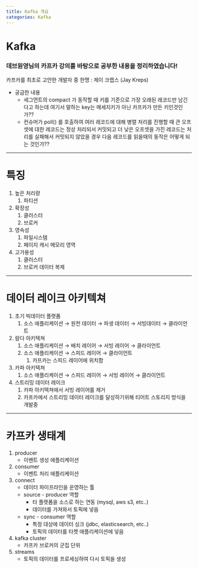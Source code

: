```yaml
---
title: Kafka 개요
categories: Kafka
---
```


# Kafka

### **데브원영**님의 카프카 강의를 바탕으로 공부한 내용을 정리하였습니다!

카프카를 최초로 고안한 개발자 중 한명 : 제이 크랩스 (Jay Kreps)

- 궁금한 내용
    - 세그먼트의 compact 가 동작할 때 키를 기준으로 가장 오래된 레코드만 남긴다고 하는데 여기서 말하는 key는 메세지키가 아닌 카프카가 만든 키인것인가??
    - 컨슈머가 poll() 를 호출하여 여러 레코드에 대해 병렬 처리를 진행할 때 큰 오프셋에 대한 레코드는 정상 처리되서 커밋되고 더 낮은 오프셋을 가진 레코드는 처리를 실패해서 커밋되지 않았을 경우 다음 레코드를 읽을때의 동작은 어떻게 되는 것인가??

---

# 특징

1. 높은 처리량
    1. 파티션
2. 확장성
    1. 클러스터
    2. 브로커
3. 영속성
    1. 파일시스템
    2. 페이지 캐시 메모리 영역
4. 고가용성
    1. 클러스터
    2. 브로커 데이터 복제

---

# 데이터 레이크 아키텍쳐

1. 초기 빅데이터 플랫폼
    1. 소스 애플리케이션 → 원천 데이터 → 파생 데이터 → 서빙데이터 → 클라이언트
2. 람다 아키텍쳐
    1. 소스 애플리케이션 → 배치 레이어 → 서빙 레이어 → 클라이언트
    2. 소스 애플리케이션 → 스피드 레이어 → 클라이언트
        1. 카프카는 스피드 레이어에 위치함
3. 카파 아키텍쳐
    1. 소스 애플리케이션 → 스피드 레이어 → 서빙 레이어 → 클라이언트
4. 스트리밍 데이터 레이크
    1. 카파 아키텍쳐에서 서빙 레이어를 제거
    2. 카프카에서 스트리밍 데이터 레이크를 달성하기위해 티어트 스토리지 방식을 개발중
    

---

# 카프카 생태계

1. producer
    - 이벤트 생성 애플리케이션
2. consumer
    - 이벤트 처리 애플리케이션
3. connect
    - 데이터 파이프라인을 운영하는 툴
    - source - producer 역할
        - 타 플랫폼을 소스로 하는 연동 (mysql, aws s3, etc..)
        - 데이터를 가져와서 토픽에 넣음
    - sync - consumer 역할
        - 특정 대상에 데이터 싱크 (jdbc, elasticsearch, etc..)
        - 토픽의 데이터를 타켓 애플리케이션에 넣음
4. kafka cluster
    - 카프카 브로커의 군집 단위
5. streams
    - 토픽의 데이터를 프로세싱하여 다시 토픽을 생성
